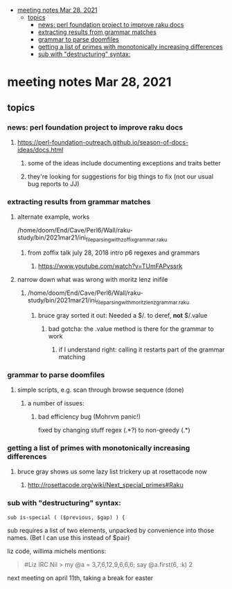 - [meeting notes Mar 28, 2021](#orgc994662)
  - [topics](#org67cccd9)
    - [news: perl foundation project to improve raku docs](#orgf6847db)
    - [extracting results from grammar matches](#org4ca159c)
    - [grammar to parse doomfiles](#orgac2465c)
    - [getting a list of primes with monotonically increasing differences](#org656466f)
    - [sub with "destructuring" syntax:](#org3271f05)


<a id="orgc994662"></a>

# meeting notes Mar 28, 2021


<a id="org67cccd9"></a>

## topics


<a id="orgf6847db"></a>

### news: perl foundation project to improve raku docs

1.  <https://perl-foundation-outreach.github.io/season-of-docs-ideas/docs.html>

    1.  some of the ideas include documenting exceptions and traits better
    
    2.  they're looking for suggestions for big things to fix (not our usual bug reports to JJ)


<a id="org4ca159c"></a>

### extracting results from grammar matches

1.  alternate example, works

    /home/doom/End/Cave/Perl6/Wall/raku-study/bin/2021mar21/ini<sub>file</sub><sub>parsing</sub><sub>with</sub><sub>zoffix</sub><sub>grammar.raku</sub>
    
    1.  from zoffix talk july 28, 2018 intro p6 regexes and grammars
    
        1.  <https://www.youtube.com/watch?v=TUmFAPvssrk>

2.  narrow down what was wrong with moritz lenz inifile

    1.  /home/doom/End/Cave/Perl6/Wall/raku-study/bin/2021mar21/ini<sub>file</sub><sub>parsing</sub><sub>with</sub><sub>moritz</sub><sub>lenz</sub><sub>grammar.raku</sub>
    
        1.  bruce gray sorted it out: Needed a $/.<value> to deref, **not** $/.value
        
            1.  bad gotcha: the .value method is there for the grammar to work
            
                1.  if I understand right: calling it restarts part of the grammar matching


<a id="orgac2465c"></a>

### grammar to parse doomfiles

1.  simple scripts, e.g. scan through browse sequence (done)

    1.  a number of issues:
    
        1.  bad efficiency bug (Mohrvm panic!)
        
            fixed by changing stuff regex (.\*?) to non-greedy (.\*)


<a id="org656466f"></a>

### getting a list of primes with monotonically increasing differences

1.  bruce gray shows us some lazy list trickery up at rosettacode now

    1.  <http://rosettacode.org/wiki/Next_special_primes#Raku>


<a id="org3271f05"></a>

### sub with "destructuring" syntax:

```perl6-mode
sub is-special ( ($previous, $gap) ) {
```

sub requires a list of two elements, unpacked by convenience into those names. (Bet I can use this instead of $pair)

liz code, willima michels mentions:

> #Liz IRC Nil > my @a = 3,7,6,12,9,6,6,6; say @a.first(6, :k) 2

next meeting on april 11th, taking a break for easter
